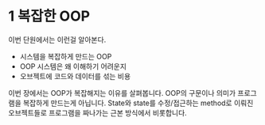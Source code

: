# 1 복잡한 OOP
이번 단원에서는 이런걸 알아본다.
- 시스템을 복잡하게 만드는 OOP
- OOP 시스템은 왜 이해하기 어려운지
- 오브젝트에 코드와 데이터를 섞는 비용

이번 장에서는 OOP가 복잡해지는 이유를 살펴봅니다.
OOP의 구문이나 의미가 프로그램을 복잡하게 만드는게 아닙니다. State와 state를 수정/접근하는 method로 이뤄진 오브젝트들로 프로그램을 짜나가는 근본 방식에서 비롯합니다.
